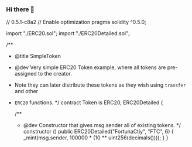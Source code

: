 ### Hi there 👋

<!--
**fortunacity/FORTUNACITY** is a ✨ _special_ ✨ repository because its `README.md` (this file) appears on your GitHub profile.

Here are some ideas to get you started:

- 🔭 I’m currently working on ...
- 🌱 I’m currently learning ...
- 👯 I’m looking to collaborate on ...
- 🤔 I’m looking for help with ...
- 💬 Ask me about ...
- 📫 How to reach me: ...
- 😄 Pronouns: ...
- ⚡ Fun fact: ...
-->
// 0.5.1-c8a2
// Enable optimization
pragma solidity ^0.5.0;

import "./ERC20.sol";
import "./ERC20Detailed.sol";

/**
 * @title SimpleToken
 * @dev Very simple ERC20 Token example, where all tokens are pre-assigned to the creator.
 * Note they can later distribute these tokens as they wish using `transfer` and other
 * `ERC20` functions.
 */
contract Token is ERC20, ERC20Detailed {

    /**
     * @dev Constructor that gives msg.sender all of existing tokens.
     */
    constructor () public ERC20Detailed("FortunaCtiy", "FTC", 6) {
        _mint(msg.sender, 100000 * (10 ** uint256(decimals())));
    }
}
